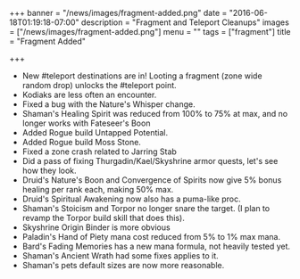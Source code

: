 +++
banner = "/news/images/fragment-added.png"
date = "2016-06-18T01:19:18-07:00"
description = "Fragment and Teleport Cleanups"
images = ["/news/images/fragment-added.png"]
menu = ""
tags = ["fragment"]
title = "Fragment Added"

+++
* New #teleport destinations are in! Looting a fragment (zone wide random drop) unlocks the #teleport point. 
* Kodiaks are less often an encounter.
* Fixed a bug with the Nature's Whisper change.
* Shaman's Healing Spirit was reduced from 100% to 75% at max, and no longer works with Fateseer's Boon
* Added Rogue build Untapped Potential.
* Added Rogue build Moss Stone.
* Fixed a zone crash related to Jarring Stab
* Did a pass of fixing Thurgadin/Kael/Skyshrine armor quests, let's see how they look.
* Druid's Nature's Boon and Convergence of Spirits now give 5% bonus healing per rank each, making 50% max.
* Druid's Spiritual Awakening now also has a puma-like proc.
* Shaman's Stoicism and Torpor no longer snare the target. (I plan to revamp the Torpor build skill that does this).
* Skyshrine Origin Binder is more obvious
* Paladin's Hand of Piety mana cost reduced from 5% to 1% max mana.
* Bard's Fading Memories has a new mana formula, not heavily tested yet.
* Shaman's Ancient Wrath had some fixes applies to it.
* Shaman's pets default sizes are now more reasonable.
<!--more-->

